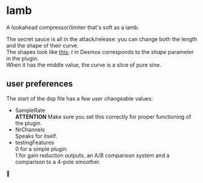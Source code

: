 # lamb


A lookahead compressor/limiter that's soft as a lamb. 

The secret sauce is all in the attack/release:
you can change both the length and the shape of their curve.  
The shapes look like [this](https://www.desmos.com/calculator/iuvx0mrsyi); _t_ in Desmos corresponds to the _shape_ parameter in the plugin.  
When it has the middle value, the curve is a slice of pure sine.  

## user preferences

The start of the dsp file has a few user changeable values:
- SampleRate  
  **ATTENTION** Make sure you set this correctly for proper functioning of the plugin.
- NrChannels  
  Speaks for itself.
- testingFeatures  
  0 for a simple plugin.  
  1 for gain reduction outputs, an A/B comparison system and a comparison to a 4-pole smoother.

🐑
